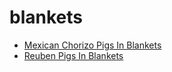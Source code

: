 # blankets

 * [Mexican Chorizo Pigs In Blankets](index/m/mexican-chorizo-pigs-in-blankets.json)
 * [Reuben Pigs In Blankets](index/r/reuben-pigs-in-blankets.json)
